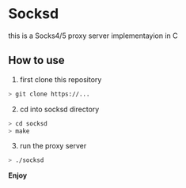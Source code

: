 # Socksd
this is a Socks4/5 proxy server implementayion in C

## How to use
1. first clone this repository
```bash
> git clone https://...
```
2. cd into socksd directory

```bash
> cd socksd
> make 
```
3. run the proxy server
```bash
> ./socksd
```

__Enjoy__

